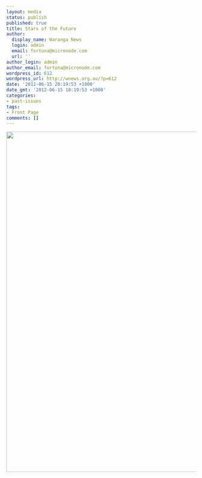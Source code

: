 ```yaml
---
layout: media
status: publish
published: true
title: Stars of the Future
author:
  display_name: Waranga News
  login: admin
  email: fortuna@micronode.com
  url: ''
author_login: admin
author_email: fortuna@micronode.com
wordpress_id: 612
wordpress_url: http://wnews.org.au/?p=612
date: '2012-06-15 20:19:53 +1000'
date_gmt: '2012-06-15 10:19:53 +1000'
categories:
- past-issues
tags:
- Front Page
comments: []
---
```


<a href="{{ site.url }}/images/2012/06/frontpage-20120614.pdf"><img class="alignnone size-full wp-image-610" title="Front Page - June 14, 2012" src="{{ site.url }}/images/2012/06/frontpage-20120614.png" alt="" width="624" height="907" /></a>
